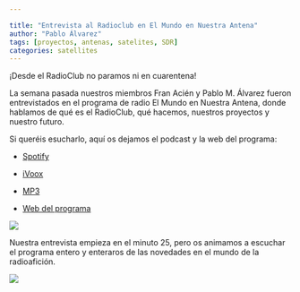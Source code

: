 ```yaml
---

title: "Entrevista al Radioclub en El Mundo en Nuestra Antena"
author: "Pablo Álvarez"
tags: [proyectos, antenas, satelites, SDR]
categories: satellites
---
```


¡Desde el RadioClub no paramos ni en cuarentena!

La semana pasada nuestros miembros Fran Acién y Pablo M. Álvarez fueron entrevistados en el programa de radio El Mundo en Nuestra Antena, donde hablamos de qué es el RadioClub, qué hacemos, nuestros proyectos y nuestro futuro. 




Si queréis esucharlo, aquí os dejamos el podcast y la web del programa:

- [Spotify](https://open.spotify.com/episode/0cOzehdV96j0c8aH3L8F24)

- [iVoox](https://www.ivoox.com/entrevista-al-radio-club-ea4rct-wefax-rtty-satnogs-audios-mp3_rf_49486173_1.html)

- [MP3](https://www.ure.es/descargas/?categoria=el-mundo-en-nuestra-antena#)

- [Web del programa](https://www.ure.es/el-mundo-en-nuestra-antena/)

![](https://i.imgur.com/Yc82hHP.jpg)

Nuestra entrevista empieza en el minuto 25, pero os animamos a escuchar el programa entero y enteraros de las novedades en el mundo de la radioafición.

![](https://i.imgur.com/fatS5FR.png)
